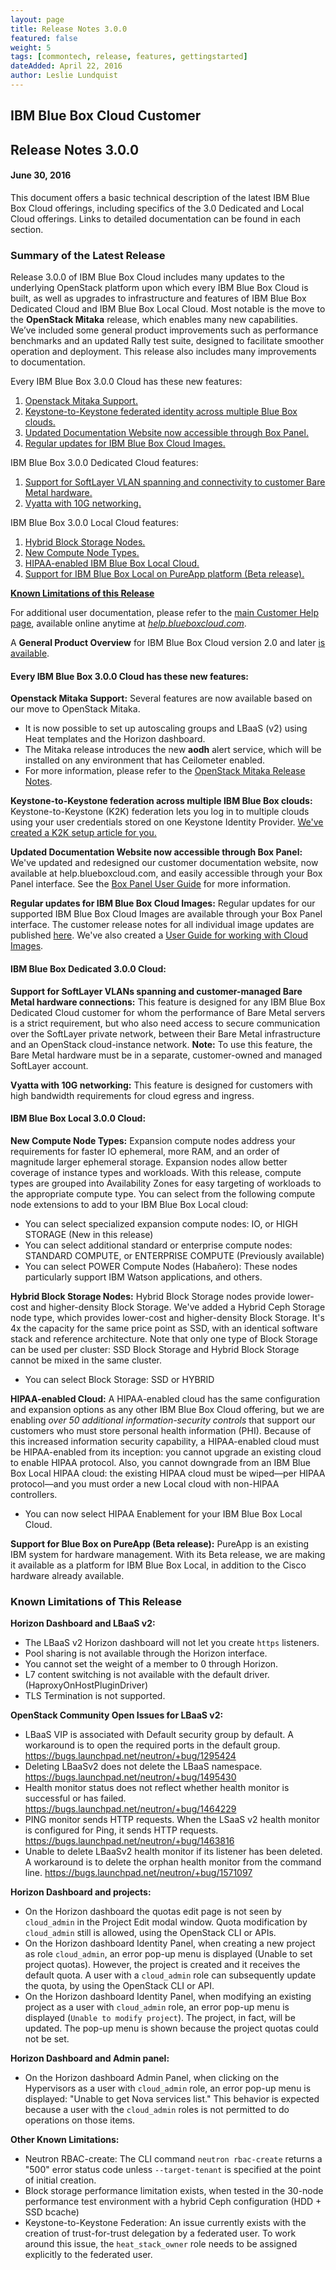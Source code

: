 ```yaml
---
layout: page
title: Release Notes 3.0.0
featured: false
weight: 5
tags: [commontech, release, features, gettingstarted]
dateAdded: April 22, 2016
author: Leslie Lundquist
---
```


## IBM Blue Box Cloud Customer

## Release Notes 3.0.0

#### June 30, 2016


This document offers a basic technical description of the latest IBM Blue Box Cloud offerings, including specifics of the 3.0 Dedicated and Local Cloud offerings. Links to detailed documentation can be found in each section.

### Summary of the Latest Release

Release 3.0.0 of IBM Blue Box Cloud includes many updates to the underlying OpenStack platform upon which every IBM Blue Box Cloud is built, as well as upgrades to infrastructure and features of IBM Blue Box Dedicated Cloud and IBM Blue Box Local Cloud. Most notable is the move to the **OpenStack Mitaka** release, which enables many new capabilities. We’ve included some general product improvements such as performance benchmarks and an updated Rally test suite, designed to facilitate smoother operation and deployment. This release also includes many improvements to documentation.

Every IBM Blue Box 3.0.0 Cloud has these new features:

1. [Openstack Mitaka Support.](#openstack-mitaka)
2. [Keystone-to-Keystone federated identity across multiple Blue Box clouds.](#federated-keystone)
3. [Updated Documentation Website now accessible through Box Panel.](#new-docs-site)
4. [Regular updates for IBM Blue Box Cloud Images.](#regular-updates)

IBM Blue Box 3.0.0 Dedicated Cloud features:

1. [Support for SoftLayer VLAN spanning and connectivity to customer Bare Metal hardware.](#transit-vlan)
2. [Vyatta with 10G networking.](#10gb-vyatta)

IBM Blue Box 3.0.0 Local Cloud features:

1. [Hybrid Block Storage Nodes.](#block-storage)
2. [New Compute Node Types.](#expansion-compute)
3. [HIPAA-enabled IBM Blue Box Local Cloud.](#hipaa)
4. [Support for IBM Blue Box Local on PureApp platform (Beta release).](#pure-app)

[**Known Limitations of this Release**](#known-limitations-of-this-release)

For additional user documentation, please refer to the [main Customer Help page](http://ibm-blue-box-help.github.io/help-documentation/), available online anytime at [_help.blueboxcloud.com_](http://ibm-blue-box-help.github.io/help-documentation/).

A **General Product Overview** for IBM Blue Box Cloud version 2.0 and later [is available](http://ibm-blue-box-help.github.io/help-documentation/gettingstarted/commontech/general_product_overview/).

#### Every IBM Blue Box 3.0.0 Cloud has these new features:

<a name="openstack-mitaka"></a>**Openstack Mitaka Support:**
Several features are now available based on our move to OpenStack Mitaka. 
 * It is now possible to set up autoscaling groups and LBaaS (v2) using Heat templates and the Horizon dashboard.
 * The Mitaka release introduces the new **aodh** alert service, which will be installed on any environment that has Ceilometer enabled.
 * For more information, please refer to the [OpenStack Mitaka Release Notes](http://releases.openstack.org/mitaka/).

<a name="federated-keystone"></a>**Keystone-to-Keystone federation across multiple IBM Blue Box clouds:**
Keystone-to-Keystone (K2K) federation lets you log in to multiple clouds using your user credentials stored on one Keystone Identity Provider. [We've created a K2K setup article for you.](http://ibm-blue-box-help.github.io/help-documentation/keystone/k2k-federation/)

<a name="new-docs-site"></a>**Updated Documentation Website now accessible through Box Panel:** We've updated and redesigned our customer documentation website, now available at help.blueboxcloud.com, and easily accessible through your Box Panel interface. See the [Box Panel User Guide](http://ibm-blue-box-help.github.io/help-documentation/gettingstarted/userguides/Box_Panel/) for more information.

<a name="regular-updates"></a>**Regular updates for IBM Blue Box Cloud Images:** Regular updates for our supported IBM Blue Box Cloud Images are available through your Box Panel interface. The customer release notes for all individual image updates are published [here](http://ibm-blue-box-help.github.io/help-documentation/gettingstarted/userguides/Image_Release_Notes/). We've also created a [User Guide for working with Cloud Images](http://ibm-blue-box-help.github.io/help-documentation/gettingstarted/userguides/Cloud_Images_Provided_by_IBM/).

#### IBM Blue Box Dedicated 3.0.0 Cloud:

<a name="transit-vlan"></a>**Support for SoftLayer VLANs spanning and customer-managed Bare Metal hardware connections:** This feature is designed for any IBM Blue Box Dedicated Cloud customer for whom the performance of Bare Metal servers is a strict requirement, but who also need access to secure communication over the SoftLayer private network, between their Bare Metal infrastructure and an OpenStack cloud-instance network. **Note:** To use this feature, the Bare Metal hardware must be in a separate, customer-owned and managed SoftLayer account.

<a name="10gb-vyatta"></a>**Vyatta with 10G networking:** This feature is designed for customers with high bandwidth requirements for cloud egress and ingress. 

#### IBM Blue Box Local 3.0.0 Cloud:
<a name="expansion-compute"></a>**New Compute Node Types:** Expansion compute nodes address your requirements for faster IO ephemeral, more RAM, and an order of magnitude larger ephemeral storage.  Expansion nodes allow better coverage of instance types and workloads. With this release, compute types are grouped into Availability Zones for easy targeting of workloads to the appropriate compute type.
You can select from the following compute node extensions to add to your IBM Blue Box Local cloud:
 * You can select specialized expansion compute nodes: IO, or HIGH STORAGE (New in this release)
 * You can select additional standard or enterprise compute nodes: STANDARD COMPUTE, or ENTERPRISE COMPUTE (Previously available)
 * You can select POWER Compute Nodes (Habañero): These nodes particularly support IBM Watson applications, and others.

<a name="block-storage"></a>**Hybrid Block Storage Nodes:** Hybrid Block Storage nodes provide lower-cost and higher-density Block Storage. We've added a Hybrid Ceph Storage node type, which provides lower-cost and higher-density Block Storage. It's 4x the capacity for the same price point as SSD, with an identical software stack and reference architecture. Note that only one type of Block Storage can be used per cluster: SSD Block Storage and Hybrid Block Storage cannot be mixed in the same cluster. 
 * You can select Block Storage: SSD or HYBRID

<a name="hipaa"></a>**HIPAA-enabled Cloud:** A HIPAA-enabled cloud has the same configuration and expansion options as any other IBM Blue Box Cloud offering, but we are enabling _over 50 additional information-security controls_ that support our customers who must store personal health information (PHI). Because of this increased information security capability, a HIPAA-enabled cloud must be HIPAA-enabled from its inception: you cannot upgrade an existing cloud to enable HIPAA protocol. Also, you cannot downgrade from an IBM Blue Box Local HIPAA cloud: the existing HIPAA cloud must be wiped—per HIPAA protocol—and you must order a new Local cloud with non-HIPAA controllers.

 * You can now select HIPAA Enablement for your IBM Blue Box Local Cloud.

<a name="pure-app"></a>**Support for Blue Box on PureApp (Beta release):** PureApp is an existing IBM system for hardware management. With its Beta release, we are making it available as a platform for IBM Blue Box Local, in addition to the Cisco hardware already available.

### Known Limitations of This Release
**Horizon Dashboard and LBaaS v2:**
 * The LBaaS v2 Horizon dashboard will not let you create `https` listeners.
 * Pool sharing is not available through the Horizon interface.
 * You cannot set the weight of a member to 0 through Horizon.
 * L7 content switching is not available with the default driver. (HaproxyOnHostPluginDriver)
 * TLS Termination is not supported.
 
**OpenStack Community Open Issues for LBaaS v2:**
 * LBaaS VIP is associated with Default security group by default. A workaround is to open the required ports in the default group. https://bugs.launchpad.net/neutron/+bug/1295424
 * Deleting LBaaSv2 does not delete the LBaaS namespace. https://bugs.launchpad.net/neutron/+bug/1495430
 * Health monitor status does not reflect whether health monitor is successful or has failed. https://bugs.launchpad.net/neutron/+bug/1464229
 * PING monitor sends HTTP requests. When the LSaaS v2 health monitor is configured for Ping, it sends HTTP requests. https://bugs.launchpad.net/neutron/+bug/1463816
 * Unable to delete LBaaSv2 health monitor if its listener has been deleted. A workaround is to delete the orphan health monitor from the command line. https://bugs.launchpad.net/neutron/+bug/1571097
 
**Horizon Dashboard and projects:**
 * On the Horizon dashboard the quotas edit page is not seen by `cloud_admin` in the Project Edit modal window. Quota modification by `cloud_admin` still is allowed, using the OpenStack CLI or APIs.
 * On the Horizon dashboard Identity Panel, when creating a new project as role `cloud_admin`, an error pop-up menu is displayed (Unable to set project quotas). However, the project is created and it receives the default quota. A user with a `cloud_admin` role can subsequently update the quota, by using the OpenStack CLI or API.
 * On the Horizon dashboard Identity Panel, when modifying an existing project as a user with `cloud_admin` role, an error pop-up menu is displayed (`Unable to modify project`). The project, in fact, will be updated. The pop-up menu is shown because the project quotas could not be set.

**Horizon Dashboard and Admin panel:**
 * On the Horizon dashboard Admin Panel, when clicking on the Hypervisors as a user with `cloud_admin` role, an error pop-up menu is displayed: "Unable to get Nova services list." This behavior is expected because a user with the `cloud_admin` roles is not permitted to do operations on those items. 

**Other Known Limitations:**
 * Neutron RBAC-create: The CLI command `neutron rbac-create` returns a "500" error status code unless `--target-tenant` is specified at the point of initial creation.
 * Block storage performance limitation exists, when tested in the 30-node performance test environment with a hybrid Ceph configuration (HDD + SSD bcache)
 * Keystone-to-Keystone Federation: An issue currently exists with the creation of trust-for-trust delegation by a federated user. To work around this issue, the `heat_stack_owner` role needs to be assigned explicitly to the federated user.
